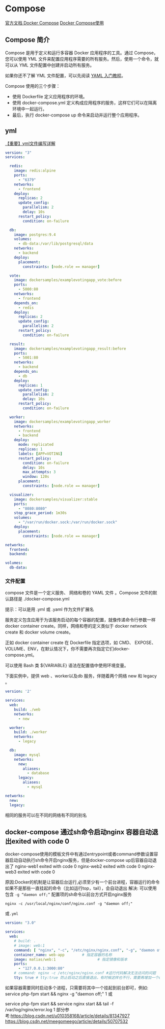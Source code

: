 <!--
 * @Author: tangdaoyong
 * @Date: 2021-01-21 17:30:42
 * @LastEditors: tangdaoyong
 * @LastEditTime: 2021-01-25 13:39:45
 * @Description: Compose
-->
# Compose

[官方文档 Docker Compose](https://docs.docker.com/compose/)
[Docker Compose使用](https://www.cnblogs.com/lfri/p/11670159.html)

## Compose 简介
Compose 是用于定义和运行多容器 Docker 应用程序的工具。通过 Compose，您可以使用 YML 文件来配置应用程序需要的所有服务。然后，使用一个命令，就可以从 YML 文件配置中创建并启动所有服务。

如果你还不了解 YML 文件配置，可以先阅读 [YAML 入门教程](https://www.runoob.com/w3cnote/yaml-intro.html)。

Compose 使用的三个步骤：

* 使用 Dockerfile 定义应用程序的环境。
* 使用 docker-compose.yml 定义构成应用程序的服务，这样它们可以在隔离环境中一起运行。
* 最后，执行 docker-compose up 命令来启动并运行整个应用程序。

## yml

[【重要】yml文件编写详解](https://blog.csdn.net/qq_36148847/article/details/79427878)

```yml
version: "3"
services:

  redis:
    image: redis:alpine
    ports:
      - "6379"
    networks:
      - frontend
    deploy:
      replicas: 2
      update_config:
        parallelism: 2
        delay: 10s
      restart_policy:
        condition: on-failure

  db:
    image: postgres:9.4
    volumes:
      - db-data:/var/lib/postgresql/data
    networks:
      - backend
    deploy:
      placement:
        constraints: [node.role == manager]

  vote:
    image: dockersamples/examplevotingapp_vote:before
    ports:
      - 5000:80
    networks:
      - frontend
    depends_on:
      - redis
    deploy:
      replicas: 2
      update_config:
        parallelism: 2
      restart_policy:
        condition: on-failure

  result:
    image: dockersamples/examplevotingapp_result:before
    ports:
      - 5001:80
    networks:
      - backend
    depends_on:
      - db
    deploy:
      replicas: 1
      update_config:
        parallelism: 2
        delay: 10s
      restart_policy:
        condition: on-failure

  worker:
    image: dockersamples/examplevotingapp_worker
    networks:
      - frontend
      - backend
    deploy:
      mode: replicated
      replicas: 1
      labels: [APP=VOTING]
      restart_policy:
        condition: on-failure
        delay: 10s
        max_attempts: 3
        window: 120s
      placement:
        constraints: [node.role == manager]

  visualizer:
    image: dockersamples/visualizer:stable
    ports:
      - "8080:8080"
    stop_grace_period: 1m30s
    volumes:
      - "/var/run/docker.sock:/var/run/docker.sock"
    deploy:
      placement:
        constraints: [node.role == manager]

networks:
  frontend:
  backend:

volumes:
  db-data:
```

### 文件配置

compose 文件是一个定义服务、 网络和卷的 YAML 文件 。Compose 文件的默认路径是 ./docker-compose.yml

提示：可以是用 .yml 或 .yaml 作为文件扩展名

服务定义包含应用于为该服务启动的每个容器的配置，就像传递命令行参数一样 docker container create。同样，网络和卷的定义类似于 docker network create 和 docker volume create。

正如 docker container create 在 Dockerfile 指定选项，如 CMD、 EXPOSE、VOLUME、ENV，在默认情况下，你不需要再次指定它们docker-compose.yml。

可以使用 Bash 类 ${VARIABLE} 语法在配置值中使用环境变量。


下面实例中，提供 web 、worker以及db 服务，伴随着两个网络 new 和 legacy 。
```yml
version: '2'

services:
  web:
    build: ./web
    networks:
      - new

  worker:
    build: ./worker
    networks:
      - legacy

  db:
    image: mysql
    networks:
      new:
        aliases:
          - database
      legacy:
        aliases:
          - mysql

networks:
  new:
  legacy:
```
相同的服务可以在不同的网络有不同的别名

## docker-compose 通过sh命令启动nginx 容器自动退出exited with code 0

docker-compose使用的模板文件中有通过entrypoint或者command参数设置容器启动自动执行sh命令开启nginx服务，但是docker-compose up后容器自动退出了
nginx-web1 exited with code 0
nginx-web2 exited with code 0
nginx-web3 exited with code 0

原因:Docker的机制是让容器后台运行,必须至少有一个前台进程，容器运行的命令如果不是那些一直挂起的命令（比如运行top，tail），会自动退出
解决: 可以使用包含 `-g “daemon off;”` 配置项的sh命令以前台方式开启nginx服务

```
nginx -c /usr/local/nginx/conf/nginx.conf -g "daemon off;"
```
或`.yml`
```yml
version: "3.0"

services:
  web:
    # build: .
    # image: web:1
    command: [ "nginx", "-c", "/etc/nginx/nginx.conf", "-g", "daemon off;" ]
    container_name: web-app        # 指定容器的名称
    image: matias/web:1                   # 指定镜像和版本
    ports: 
      - "127.0.0.1:3000:80"
    # command: nginx -c /etc/nginx/nginx.conf #这行代码解决无法访问的问题
    tty: true # tty:true 防止启动之后直接退出，有时候这样也不行，需要再增加一个command:/bin/bash，命令不一定是这个，需要是一个不会退出的命令，然后用-d后台启动容器。
```
如果容器需要同时启动多个进程，只需要将其中一个挂起到前台即可，例如:
service php-fpm start && nginx -g "daemon off;" 
1
或

service php-fpm start && service nginx start &&  tail -f /var/log/nginx/error.log
1
部分参考:https://blog.csdn.net/u010358168/article/details/81347927
https://blog.csdn.net/meegomeego/article/details/50707532